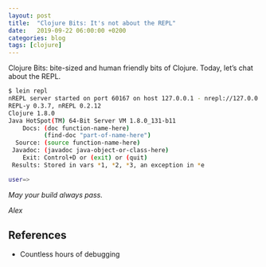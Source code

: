 ```yaml
---
layout: post
title:  "Clojure Bits: It's not about the REPL"
date:   2019-09-22 06:00:00 +0200
categories: blog
tags: [clojure]
---
```

Clojure Bits: bite-sized and human friendly bits of Clojure. Today, let’s chat about the REPL.

```bash
$ lein repl
nREPL server started on port 60167 on host 127.0.0.1 - nrepl://127.0.0.1:60167
REPL-y 0.3.7, nREPL 0.2.12
Clojure 1.8.0
Java HotSpot(TM) 64-Bit Server VM 1.8.0_131-b11
    Docs: (doc function-name-here)
          (find-doc "part-of-name-here")
  Source: (source function-name-here)
 Javadoc: (javadoc java-object-or-class-here)
    Exit: Control+D or (exit) or (quit)
 Results: Stored in vars *1, *2, *3, an exception in *e

user=> 
```

_May your build always pass._

_Alex_

## References
- Countless hours of debugging